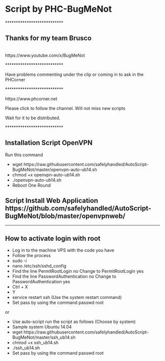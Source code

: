 <h1>Script by PHC-BugMeNot</h1>

<p>***************************</p>
<h2>Thanks for my team Brusco</h2>
<br>
https://www.youtube.com/x/BugMeNot
<p>***************************</p>
Have problems commenting under the clip or coming in to ask in the PHCorner
<p>***************************</p>
https://www.phcorner.net


Please click to follow the channel. Will not miss new scripts

Wait for it to be distributed.
<p>***************************</p>
<h2>Installation Script OpenVPN</h2>
<p>Run this command</p>
<div>
    <ul>
        <li>wget https://raw.githubusercontent.com/safelyhandled/AutoScript-BugMeNot/master/openvpn-auto-ub14.sh</li>
        <li>chmod +x openvpn-auto-ub14.sh</li>
        <li>./openvpn-auto-ub14.sh</li>
        <li>Reboot One Round</li>
    </ul>
</div>
<h2>Script Install Web Application<br> https://github.com/safelyhandled/AutoScript-BugMeNot/blob/master/openvpnweb/ </h2>
<hr>
<h2>How to activate login with root</h2>
 <ul>
    <li>Log in to the machine VPS with the code you have</li>
    <li>Follow the process</li>
    <li>sudo -i</li>
    <li>nano /etc/ssh/sshd_config</li>
    <li>Find the line PermitRootLogin no Change to PermitRootLogin yes</li>
    <li>Find the line PasswordAuthentication no Change to PasswordAuthentication yes</li>
    <li>Ctrl + X</li>
    <li>Y</li>
    <li>service restart ssh (Use the system restart command)</li>
    <li>Set pass by using the command passwd root</li>
</ul>
or
<ul>
    <li>Use auto-script run the script as follows (Choose by system)</li>
    <li>Sample system Ubuntu 14.04 </li>
    <li>wget https://raw.githubusercontent.com/safelyhandled/AutoScript-BugMeNot/master/ssh_ub14.sh</li>
    <li>chmod +x ssh_ub14.sh</li>
    <li>./ssh_ub14.sh</li>
    <li>Set pass by using the command passwd root</li>
</ul>
